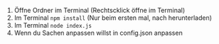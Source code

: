 1. Öffne Ordner im Terminal (Rechtscklick öffne im Terminal)
2. Im Terminal `npm install` (Nur beim ersten mal, nach herunterladen)
3. Im Terminal `node index.js`
4. Wenn du Sachen anpassen willst in config.json anpassen